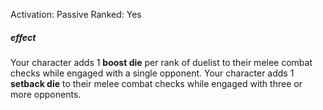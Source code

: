 Activation: Passive
Ranked: Yes
##### effect
Your character adds 1 **boost die** per rank of duelist to their melee combat checks while engaged with a single opponent. Your character adds 1 **setback die** to their melee combat checks while engaged with three or more opponents.